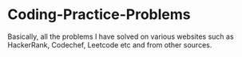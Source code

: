 # Coding-Practice-Problems
Basically, all the problems I have solved on various websites such as HackerRank, Codechef, Leetcode etc and from other sources.
